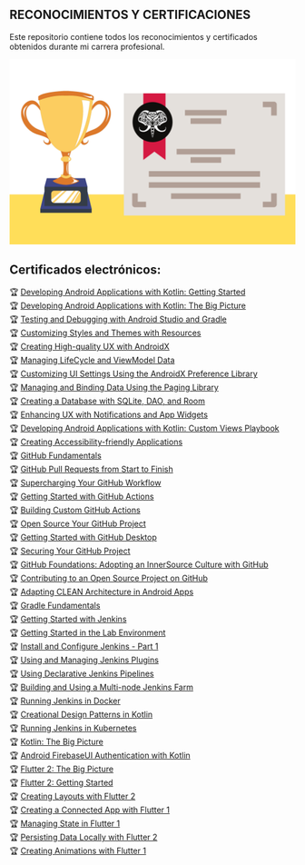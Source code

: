 ## **RECONOCIMIENTOS Y CERTIFICACIONES**

Este repositorio contiene todos los reconocimientos y certificados obtenidos durante mi carrera profesional.

![Imagen awards](data/award.png "Reconocimientos y certificaciones")

## **Certificados electrónicos:**

🏆 [Developing Android Applications with Kotlin: Getting Started](https://app.pluralsight.com/achievements/share/11ac7f9d-8616-4d63-9a34-a0342b2c6382)<br>
🏆 [Developing Android Applications with Kotlin: The Big Picture](https://app.pluralsight.com/achievements/share/a0cdb21e-372a-42b7-86d4-9e364edc13af)<br>
🏆 [Testing and Debugging with Android Studio and Gradle](https://app.pluralsight.com/achievements/share/7bd3fa11-1bd0-4d10-9b6e-55208c26051d)<br>
🏆 [Customizing Styles and Themes with Resources](https://app.pluralsight.com/achievements/share/76230591-75f4-4ce2-b1f3-8167d9a4208c)<br>
🏆 [Creating High-quality UX with AndroidX](https://app.pluralsight.com/achievements/share/b44bbb74-e409-4ead-a635-5921f4a84ca9)<br>
🏆 [Managing LifeCycle and ViewModel Data](https://app.pluralsight.com/achievements/share/9711aff1-c2c8-43d4-af73-eefe54ac2794)<br>
🏆 [Customizing UI Settings Using the AndroidX Preference Library](https://app.pluralsight.com/achievements/share/eac27593-9b8b-46f8-9373-2b4617785ed2)<br>
🏆 [Managing and Binding Data Using the Paging Library](https://app.pluralsight.com/achievements/share/42c50f57-623f-4e45-a248-e74d89b030a6)<br>
🏆 [Creating a Database with SQLite, DAO, and Room](https://app.pluralsight.com/achievements/share/1e883f5c-c335-4ee0-b05b-9a553c9f1bff)<br>
🏆 [Enhancing UX with Notifications and App Widgets](https://app.pluralsight.com/achievements/share/ed7f4ece-e8a6-4ebb-ac8f-cde29ccfcf95)<br>
🏆 [Developing Android Applications with Kotlin: Custom Views Playbook](https://app.pluralsight.com/achievements/share/44fefd2b-8c25-4b07-9a49-f450b1d56daa)<br>
🏆 [Creating Accessibility-friendly Applications](https://app.pluralsight.com/achievements/share/13378345-282b-4a20-906d-eacd74580912)<br>
🏆 [GitHub Fundamentals](https://app.pluralsight.com/achievements/share/1e3287a7-fdd0-4e0e-9c80-2fe287502b1d)<br>
🏆 [GitHub Pull Requests from Start to Finish](https://app.pluralsight.com/achievements/share/dbaad79d-c7e1-40ec-ab9e-3f4a9fb3ce6f)<br>
🏆 [Supercharging Your GitHub Workflow](https://app.pluralsight.com/achievements/share/8cab5d7c-0a06-4d71-aaf6-03db8e72bb4d)<br>
🏆 [Getting Started with GitHub Actions](https://app.pluralsight.com/achievements/share/c08ec8cc-29fe-4112-8c38-b73fd0923472)<br>
🏆 [Building Custom GitHub Actions](https://app.pluralsight.com/achievements/share/00af4c37-4055-404e-a5d9-8f49463aa605)<br>
🏆 [Open Source Your GitHub Project](https://app.pluralsight.com/achievements/share/7d4945af-d256-41d0-8c02-c3ff2de1bb09)<br>
🏆 [Getting Started with GitHub Desktop](https://app.pluralsight.com/achievements/share/d74f6681-e349-40e0-9576-aecbdeecf735)<br>
🏆 [Securing Your GitHub Project](https://app.pluralsight.com/achievements/share/4a42f746-16b4-4c53-ad8e-b9ae35eefb7b)<br>
🏆 [GitHub Foundations: Adopting an InnerSource Culture with GitHub](https://app.pluralsight.com/achievements/share/e7faacab-2262-4179-aa45-79f475384d74)<br>
🏆 [Contributing to an Open Source Project on GitHub](https://app.pluralsight.com/achievements/share/7c36f35a-bc7d-4760-b935-7a3c39bec798)<br>
🏆 [Adapting CLEAN Architecture in Android Apps](https://app.pluralsight.com/achievements/share/fb51eec7-fe69-4ff1-8c1b-d612f8497329)<br>
🏆 [Gradle Fundamentals](https://app.pluralsight.com/achievements/share/1852d327-4821-411f-9655-b3e36b615b27)<br>
🏆 [Getting Started with Jenkins](https://app.pluralsight.com/achievements/share/635494f5-838c-4aa2-ad0e-487695e9fa21)<br>
🏆 [Getting Started in the Lab Environment](https://app.pluralsight.com/achievements/share/a94c0152-763d-4601-a58c-b461eb51ae67)<br>
🏆 [Install and Configure Jenkins - Part 1](https://app.pluralsight.com/achievements/share/c53d868d-486f-4894-b7e5-ae32180adbc4)<br>
🏆 [Using and Managing Jenkins Plugins](https://app.pluralsight.com/achievements/share/42761277-f4e0-4eb5-9ad4-f7ae1e3f961b)<br>
🏆 [Using Declarative Jenkins Pipelines](https://app.pluralsight.com/achievements/share/ee4bd44f-236b-4c18-a4cc-caca37251de8)<br>
🏆 [Building and Using a Multi-node Jenkins Farm](https://app.pluralsight.com/achievements/share/16f4d863-bf2a-4fa7-9836-5f8f50e693ea)<br>
🏆 [Running Jenkins in Docker](https://app.pluralsight.com/achievements/share/d48b3406-87ad-4ec2-8ba3-aa322a2ec1d3)<br>
🏆 [Creational Design Patterns in Kotlin](https://app.pluralsight.com/achievements/share/a7b14b88-7848-4e7c-9447-0e3c7bc5775e)<br>
🏆 [Running Jenkins in Kubernetes](https://app.pluralsight.com/achievements/share/e4fc32ba-15b9-4571-b7f0-e1a0de31cdff)<br>
🏆 [Kotlin: The Big Picture](https://app.pluralsight.com/achievements/share/e24ddd91-0825-473a-ad1f-936a3c95a66f)<br>
🏆 [Android FirebaseUI Authentication with Kotlin](https://app.pluralsight.com/achievements/share/3243c08a-9404-459c-9a9b-de8fa9486f91)<br>
🏆 [Flutter 2: The Big Picture](https://app.pluralsight.com/achievements/share/d155b63d-bd8a-4a96-9005-55c7d18fe363)<br>
🏆 [Flutter 2: Getting Started](https://app.pluralsight.com/achievements/share/a3735b59-6ac0-4faf-974e-32a4a62d5210)<br>
🏆 [Creating Layouts with Flutter 2](https://app.pluralsight.com/achievements/share/cb4462ce-1af8-485f-9f6a-531c3929b0bb)<br>
🏆 [Creating a Connected App with Flutter 1](https://app.pluralsight.com/achievements/share/e87c3432-1a15-401b-97b5-b9a82b28fc09)<br>
🏆 [Managing State in Flutter 1](https://app.pluralsight.com/achievements/share/01049d37-0fcb-4499-a141-a45c5e3292c4)<br>
🏆 [Persisting Data Locally with Flutter 2](https://app.pluralsight.com/achievements/share/c8d58d8d-3015-4854-92f1-cef29108d43b)<br>
🏆 [Creating Animations with Flutter 1](https://app.pluralsight.com/achievements/share/6bc39b80-4baf-426b-82bf-119ff56e7e4d)<br>
